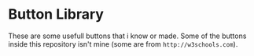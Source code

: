 # Button Library
These are some usefull buttons that i know or made. Some of the buttons inside this repository isn't mine (some are from `http://w3schools.com`). 
